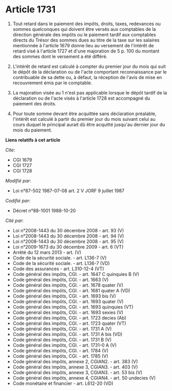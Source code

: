 # Article 1731

1. Tout retard dans le paiement des impôts, droits, taxes, redevances ou sommes quelconques qui doivent être versés aux
comptables de la direction générale des impôts ou le paiement tardif aux comptables directs du Trésor des sommes dues au
titre de la taxe sur les salaires mentionnée à l'article 1679 donne lieu au versement de l'intérêt de retard visé à l'article
1727 et d'une majoration de 5 p. 100 du montant des sommes dont le versement a été différé.

2. L'intérêt de retard est calculé à compter du premier jour du mois qui suit le dépôt de la déclaration ou de l'acte
comportant reconnaissance par le contribuable de sa dette ou, à défaut, la réception de l'avis de mise en recouvrement émis
par le comptable. 

3. La majoration visée au 1 n'est pas applicable lorsque le dépôt tardif de la déclaration ou de l'acte visés à l'article
1728 est accompagné du paiement des droits.

4. Pour toute somme devant être acquittée sans déclaration préalable, l'intérêt est calculé à partir du premier jour du mois
suivant celui au cours duquel le principal aurait dû être acquitté jusqu'au dernier jour du mois du paiement.

**Liens relatifs à cet article**

_Cite_:

  - CGI 1679
  - CGI 1727
  - CGI 1728

_Modifié par_:

  - Loi n°87-502 1987-07-08 art. 2 V JORF 9 juillet 1987

_Codifié par_:

  - Décret n°88-1001 1988-10-20

_Cité par_:

  - Loi n°2008-1443 du 30 décembre 2008 - art. 93 (V)
  - Loi n°2008-1443 du 30 décembre 2008 - art. 94 (V)
  - Loi n°2008-1443 du 30 décembre 2008 - art. 95 (V)
  - Loi n°2009-1673 du 30 décembre 2009 - art. 6 (VT)
  - Arrêté du 12 mars 2013 - art. (V)
  - Code de la sécurité sociale. - art. L136-7 (V)
  - Code de la sécurité sociale. - art. L136-7 (VD)
  - Code des assurances - art. L310-12-4 (VT)
  - Code général des impôts, CGI. - art. 1647 C quinquies B (V)
  - Code général des impôts, CGI. - art. 1663 (V)
  - Code général des impôts, CGI. - art. 1678 quater (V)
  - Code général des impôts, CGI. - art. 1681 quater A (VD)
  - Code général des impôts, CGI. - art. 1693 bis (V)
  - Code général des impôts, CGI. - art. 1693 quater (V)
  - Code général des impôts, CGI. - art. 1693 quinquies (VT)
  - Code général des impôts, CGI. - art. 1693 sexies (V)
  - Code général des impôts, CGI. - art. 1723 decies (Ab)
  - Code général des impôts, CGI. - art. 1723 quater (VT)
  - Code général des impôts, CGI. - art. 1731 A (V)
  - Code général des impôts, CGI. - art. 1731 A bis (VD)
  - Code général des impôts, CGI. - art. 1731 B (V)
  - Code général des impôts, CGI. - art. 1731-0 A (V)
  - Code général des impôts, CGI. - art. 1784 (V)
  - Code général des impôts, CGI. - art. 1785 (V)
  - Code général des impôts, annexe 2, CGIAN2. - art. 383 (V)
  - Code général des impôts, annexe 3, CGIAN3. - art. 403 (V)
  - Code général des impôts, annexe 3, CGIAN3. - art. 53 bis (V)
  - Code général des impôts, annexe 4, CGIAN4. - art. 50 undecies (V)
  - Code monétaire et financier - art. L612-20 (VD)
